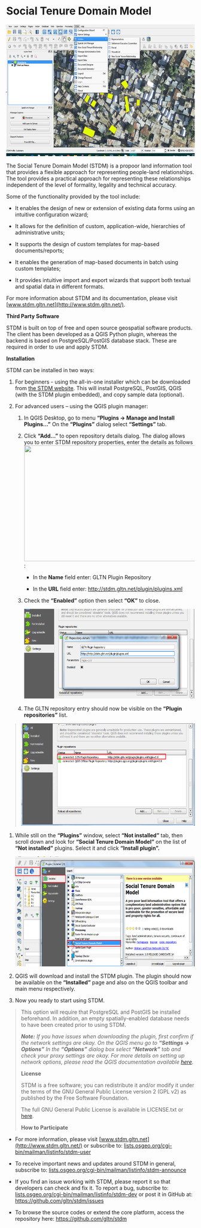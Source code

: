 **Social Tenure Domain Model**
==============================

<img src="./images/readme/image1.png" width="624" height="351" />

The Social Tenure Domain Model (STDM) is a propoor land information tool that provides a flexible approach for representing people-land relationships. The tool provides a practical approach for representing these relationships independent of the level of formality, legality and technical accuracy.

Some of the functionality provided by the tool include:

-   It enables the design of new or extension of existing data forms using an intuitive configuration wizard;

-   It allows for the definition of custom, application-wide, hierarchies of administrative units;

-   It supports the design of custom templates for map-based documents/reports;

-   It enables the generation of map-based documents in batch using custom templates;

-   It provides intuitive import and export wizards that support both textual and spatial data in different formats.

For more information about STDM and its documentation, please visit [www.stdm.gltn.net](http://www.stdm.gltn.net/).

**Third Party Software**

STDM is built on top of free and open source geospatial software products. The client has been developed as a QGIS Python plugin, whereas the backend is based on PostgreSQL/PostGIS database stack. These are required in order to use and apply STDM.

**Installation**

STDM can be installed in two ways:

1.  For beginners - using the all-in-one installer which can be downloaded from [the STDM website](http://www.stdm.gltn.net/downloads/). This will install PostgreSQL, PostGIS, QGIS (with the STDM plugin embedded), and copy sample data (optional).

2.  For advanced users – using the QGIS plugin manager:

    1.  In QGIS Desktop, go to menu **“Plugins -&gt; Manage and Install Plugins…”** On the **“Plugins”** dialog select **“Settings”** tab.

    2.  Click **“Add…”** to open repository details dialog. The dialog allows you to enter STDM repository properties, enter the details as follows<img src="./media/image2.png" width="544" height="309" />:

        -   In the **Name** field enter: GLTN Plugin Repository

        -   In the **URL** field enter: <http://stdm.gltn.net/plugin/plugins.xml>

    3.  Check the **“Enabled”** option then select **“OK”** to close.

        <img src="./images/readme/image3.png" width="520" height="240" />

    4.  The GLTN repository entry should now be visible on the **“Plugin repositories”** list.

> <img src="./images/readme/image4.png" width="516" height="273" />

1.  While still on the **“Plugins”** window, select **“Not installed”** tab, then scroll down and look for **“Social Tenure Domain Model”** on the list of **“Not installed”** plugins. Select it and click **“Install plugin”.**

    <img src="./images/readme/image5.png" width="550" height="293" />

2.  QGIS will download and install the STDM plugin. The plugin should now be available on the **“Installed”** page and also on the QGIS toolbar and main menu respectively.

3.  Now you ready to start using STDM.

> This option will require that PostgreSQL and PostGIS be installed beforehand. In addition, an empty spatially-enabled database needs to have been created prior to using STDM.
>
> ***Note:** If you have issues when downloading the plugin, first confirm if the network settings are okay. On the QGIS menu go to **“Settings -&gt; Options”** In the **“Options”** dialog box select **“Network”** tab and check your proxy settings are okay. For more details on setting up network options, please read the QGIS documentation available [here](http://docs.qgis.org/testing/en/docs/user_manual/).*
>
> **License**
>
> STDM is a free software; you can redistribute it and/or modify it under the terms of the GNU General Public License version 2 (GPL v2) as published by the Free Software Foundation.
>
> The full GNU General Public License is available in LICENSE.txt or [here](http://www.gnu.org/licenses/gpl-2.0.html).
>
> **How to Participate**

-   For more information, please visit [www.stdm.gltn.net](http://www.stdm.gltn.net/) or subscribe to: [lists.osgeo.org/cgi-bin/mailman/listinfo/stdm-user](http://lists.osgeo.org/cgi-bin/mailman/listinfo/stdm-user)

-   To receive important news and updates around STDM in general, subscribe to: [lists.osgeo.org/cgi-bin/mailman/listinfo/stdm-announce](http://lists.osgeo.org/cgi-bin/mailman/listinfo/stdm-announce)

-   If you find an issue working with STDM, please report it so that developers can check and fix it. To report a bug, subscribe to: [lists.osgeo.org/cgi-bin/mailman/listinfo/stdm-dev](http://lists.osgeo.org/cgi-bin/mailman/listinfo/stdm-dev) or post it in GitHub at: <https://github.com/gltn/stdm/issues>

-   To browse the source codes or extend the core platform, access the repository here: <https://github.com/gltn/stdm>
